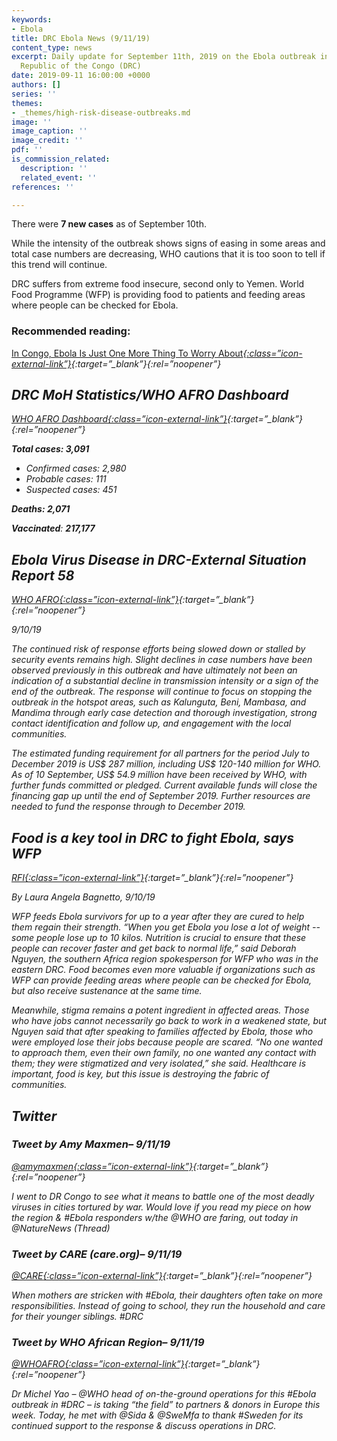 ```yaml
---
keywords:
- Ebola
title: DRC Ebola News (9/11/19)
content_type: news
excerpt: Daily update for September 11th, 2019 on the Ebola outbreak in eastern Democratic
  Republic of the Congo (DRC)
date: 2019-09-11 16:00:00 +0000
authors: []
series: ''
themes:
- _themes/high-risk-disease-outbreaks.md
image: ''
image_caption: ''
image_credit: ''
pdf: ''
is_commission_related:
  description: ''
  related_event: ''
references: ''

---
```

There were **7 new cases** as of September 10th.

While the intensity of the outbreak shows signs of easing in some areas and total case numbers are decreasing, WHO cautions that it is too soon to tell if this trend will continue.

DRC suffers from extreme food insecure, second only to Yemen. World Food Programme (WFP) is providing food to patients and feeding areas where people can be checked for Ebola.

### Recommended reading: 

[In Congo, Ebola Is Just One More Thing To Worry About<i/>{:class=”icon-external-link”}](https://www.npr.org/sections/goatsandsoda/2019/09/10/759343232/in-congo-ebola-is-just-one-more-thing-to-worry-about){:target=”_blank”}{:rel=”noopener”}

## DRC MoH Statistics/WHO AFRO Dashboard

[WHO AFRO Dashboard<i/>{:class=”icon-external-link”}](https://who.maps.arcgis.com/apps/opsdashboard/index.html#/e70c3804f6044652bc37cce7d8fcef6c){:target=”_blank”}{:rel=”noopener”}

**Total cases: 3,091**

* Confirmed cases: 2,980
* Probable cases: 111
* Suspected cases: 451

**Deaths: 2,071**

**Vaccinated**: **217,177**

## Ebola Virus Disease in DRC-External Situation Report 58

[_WHO AFRO_<i/>{:class=”icon-external-link”}](https://apps.who.int/iris/bitstream/handle/10665/327064/SITREP_EVD_DRC_20190908-eng.pdf?utm_source=Newsweaver&utm_medium=email&utm_term=click+here+to+download+the+complete+situation+report&utm_content=Tag%3AAFRO%2FWHE%2FHIM+Outbreaks+Weekly&utm_campaign=WHO+AFRO+-+Situation+Report+-+Ebola+Virus+Disease+Outbreak+in+DRC+-+Sitrep+58+%282019%29){:target=”_blank”}{:rel=”noopener”}

_9/10/19_

The continued risk of response efforts being slowed down or stalled by security events remains high. Slight declines in case numbers have been observed previously in this outbreak and have ultimately not been an indication of a substantial decline in transmission intensity or a sign of the end of the outbreak. The response will continue to focus on stopping the outbreak in the hotspot areas, such as Kalunguta, Beni, Mambasa, and Mandima through early case detection and thorough investigation, strong contact identification and follow up, and engagement with the local communities.

The estimated funding requirement for all partners for the period July to December 2019 is US$ 287 million, including US$ 120-140 million for WHO. As of 10 September, US$ 54.9 million have been received by WHO, with further funds committed or pledged. Current available funds will close the financing gap up until the end of September 2019. Further resources are needed to fund the response through to December 2019.

## Food is a key tool in DRC to fight Ebola, says WFP

[_RFI_<i/>{:class=”icon-external-link”}](http://en.rfi.fr/africa/20190910-fight-against-ebola-food-key-weapon-drcongo-wfp){:target=”_blank”}{:rel=”noopener”}

_By Laura Angela Bagnetto, 9/10/19_

WFP feeds Ebola survivors for up to a year after they are cured to help them regain their strength. “When you get Ebola you lose a lot of weight -- some people lose up to 10 kilos. Nutrition is crucial to ensure that these people can recover faster and get back to normal life,” said Deborah Nguyen, the southern Africa region spokesperson for WFP who was in the eastern DRC. Food becomes even more valuable if organizations such as WFP can provide feeding areas where people can be checked for Ebola, but also receive sustenance at the same time.

Meanwhile, stigma remains a potent ingredient in affected areas. Those who have jobs cannot necessarily go back to work in a weakened state, but Nguyen said that after speaking to families affected by Ebola, those who were employed lose their jobs because people are scared. “No one wanted to approach them, even their own family, no one wanted any contact with them; they were stigmatized and very isolated,” she said. Healthcare is important, food is key, but this issue is destroying the fabric of communities.

## Twitter

### Tweet by Amy Maxmen– 9/11/19

[@amymaxmen<i/>{:class=”icon-external-link”}](https://twitter.com/amymaxmen/status/1171794988570595329){:target=”_blank”}{:rel=”noopener”}

I went to DR Congo to see what it means to battle one of the most deadly viruses in cities tortured by war. Would love if you read my piece on how the region & #Ebola responders w/the @WHO are faring, out today in @NatureNews (Thread)

### Tweet by CARE (care.org)– 9/11/19

[@CARE<i/>{:class=”icon-external-link”}](https://twitter.com/CARE/status/1171801429935304705){:target=”_blank”}{:rel=”noopener”}

When mothers are stricken with #Ebola, their daughters often take on more responsibilities. Instead of going to school, they run the household and care for their younger siblings. #DRC

### Tweet by WHO African Region– 9/11/19

[@WHOAFRO<i/>{:class=”icon-external-link”}](https://twitter.com/WHOAFRO/status/1171806460096983040){:target=”_blank”}{:rel=”noopener”}

Dr Michel Yao – @WHO head of on-the-ground operations for this #Ebola outbreak in #DRC – is taking “the field” to partners & donors in Europe this week. Today, he met with @Sida & @SweMfa to thank #Sweden for its continued support to the response & discuss operations in DRC.